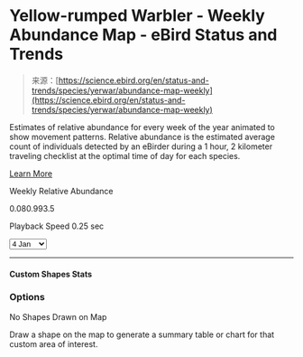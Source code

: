 <!--yml
category: 未分类
date: 2024-05-27 14:30:46
-->

# Yellow-rumped Warbler - Weekly Abundance Map - eBird Status and Trends

> 来源：[https://science.ebird.org/en/status-and-trends/species/yerwar/abundance-map-weekly](https://science.ebird.org/en/status-and-trends/species/yerwar/abundance-map-weekly)

<main class="StVizLegend-main">

Estimates of relative abundance for every week of the year animated to show movement patterns. Relative abundance is the estimated average count of individuals detected by an eBirder during a 1 hour, 2 kilometer traveling checklist at the optimal time of day for each species.

[Learn More](/en/status-and-trends/faq#abundance)

Weekly Relative Abundance

0.080.993.5

 Playback Speed 0.25 sec 

 <select id="week-select" value="1" class="InputSelect-select"><option value="1" selected="selected">4 Jan</option> <option value="2">11 Jan</option> <option value="3">18 Jan</option> <option value="4">25 Jan</option> <option value="5">1 Feb</option> <option value="6">8 Feb</option> <option value="7">15 Feb</option> <option value="8">22 Feb</option> <option value="9">1 Mar</option> <option value="10">8 Mar</option> <option value="11">15 Mar</option> <option value="12">22 Mar</option> <option value="13">29 Mar</option> <option value="14">5 Apr</option> <option value="15">12 Apr</option> <option value="16">19 Apr</option> <option value="17">26 Apr</option> <option value="18">3 May</option> <option value="19">10 May</option> <option value="20">17 May</option> <option value="21">24 May</option> <option value="22">31 May</option> <option value="23">7 Jun</option> <option value="24">14 Jun</option> <option value="25">21 Jun</option> <option value="26">28 Jun</option> <option value="27">5 Jul</option> <option value="28">12 Jul</option> <option value="29">19 Jul</option> <option value="30">26 Jul</option> <option value="31">2 Aug</option> <option value="32">9 Aug</option> <option value="33">16 Aug</option> <option value="34">23 Aug</option> <option value="35">30 Aug</option> <option value="36">6 Sep</option> <option value="37">13 Sep</option> <option value="38">20 Sep</option> <option value="39">27 Sep</option> <option value="40">4 Oct</option> <option value="41">11 Oct</option> <option value="42">18 Oct</option> <option value="43">25 Oct</option> <option value="44">1 Nov</option> <option value="45">8 Nov</option> <option value="46">15 Nov</option> <option value="47">22 Nov</option> <option value="48">29 Nov</option> <option value="49">6 Dec</option> <option value="50">13 Dec</option> <option value="51">20 Dec</option> <option value="52">27 Dec</option></select>

* * *

#### Custom Shapes Stats

### Options

No Shapes Drawn on Map

Draw a shape on the map to generate a summary table or chart for that custom area of interest.

</main>